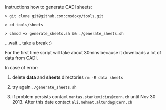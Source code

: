 Instructions how to generate CADI sheets:

```
> git clone git@github.com:cmsdoxy/tools.git

> cd tools/sheets

> chmod +x generate_sheets.sh && ./generate_sheets.sh
```

...wait... take a break :)

For the first time script will take about 30mins because it downloads a lot of data from CADI.

In case of error:

1. delete **data** and **sheets** directories `rm -R data sheets`

2. try again `./generate_sheets.sh`

3. if problem persists contact `mantas.stankevicius@cern.ch` until Nov 30 2013. After this date contact `ali.mehmet.altundag@cern.ch`


